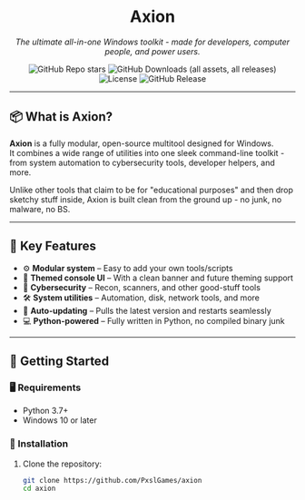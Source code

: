 <h1 align="center">Axion</h1>

<p align="center">
  <i>The ultimate all-in-one Windows toolkit - made for developers, computer people, and power users.</i>
</p>

<p align="center">
  <img alt="GitHub Repo stars" src="https://img.shields.io/github/stars/PxslGames/axion?style=for-the-badge&color=%23a259ff">
  <img alt="GitHub Downloads (all assets, all releases)" src="https://img.shields.io/github/downloads/PxslGames/axion/total?style=for-the-badge&color=%23a259ff">
  <img src="https://img.shields.io/github/license/PxslGames/axion?color=a259ff&style=for-the-badge" alt="License">
  <img alt="GitHub Release" src="https://img.shields.io/github/v/release/PxslGames/axion?include_prereleases&style=for-the-badge&color=%23a259ff">
</p>

---

## 📦 What is Axion?

**Axion** is a fully modular, open-source multitool designed for Windows.  
It combines a wide range of utilities into one sleek command-line toolkit - from system automation to cybersecurity tools, developer helpers, and more.

Unlike other tools that claim to be for "educational purposes" and then drop sketchy stuff inside, Axion is built clean from the ground up - no junk, no malware, no BS.

---

## 🧠 Key Features

- ⚙️ **Modular system** – Easy to add your own tools/scripts
- 🎨 **Themed console UI** – With a clean banner and future theming support
- 🔐 **Cybersecurity** – Recon, scanners, and other good-stuff tools
- 🛠️ **System utilities** – Automation, disk, network tools, and more
- 📡 **Auto-updating** – Pulls the latest version and restarts seamlessly
- 💻 **Python-powered** – Fully written in Python, no compiled binary junk

---

## 🚀 Getting Started

### 🖥️ Requirements

- Python 3.7+
- Windows 10 or later

### 🔧 Installation

1. Clone the repository:
   ```bash
   git clone https://github.com/PxslGames/axion
   cd axion
